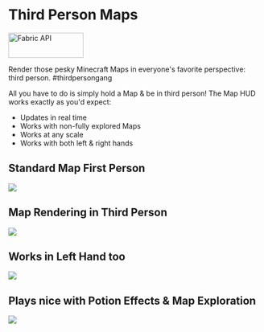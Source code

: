 # Third Person Maps

  <a href="https://www.curseforge.com/minecraft/mc-mods/fabric-api"><img src="https://i.imgur.com/Ol1Tcf8.png" width="149" height="50" title="Fabric API" alt="Fabric API"></a>

Render those pesky Minecraft Maps in everyone's favorite perspective: third person. #thirdpersongang

All you have to do is simply hold a Map & be in third person! The Map HUD works exactly as you'd expect:
- Updates in real time
- Works with non-fully explored Maps
- Works at any scale
- Works with both left & right hands

## Standard Map First Person
![](https://i.imgur.com/pW9xYq6.png)

## Map Rendering in Third Person
![](https://i.imgur.com/r20ej6f.png)

## Works in Left Hand too
![](https://i.imgur.com/JzYEEdy.png)

## Plays nice with Potion Effects & Map Exploration
![](https://i.imgur.com/pZEkG7Q.png)

